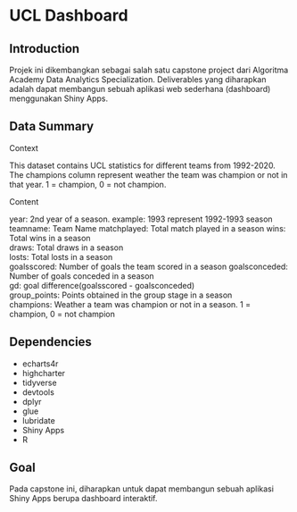 # UCL Dashboard

## Introduction
Projek ini dikembangkan sebagai salah satu capstone project dari Algoritma Academy Data Analytics Specialization. Deliverables yang diharapkan adalah dapat membangun sebuah aplikasi web sederhana (dashboard) menggunakan Shiny Apps. 

## Data Summary
Context

This dataset contains UCL statistics for different teams from 1992-2020. The champions column represent weather the team was champion or not in that year. 1 = champion, 0 = not champion.

Content

year: 2nd year of a season. example: 1993 represent 1992-1993 season       
teamname: Team Name matchplayed: Total match played in a season 
wins: Total wins in a season    
draws: Total draws in a season  
losts: Total losts in a season  
goalsscored: Number of goals the team scored in a season goalsconceded: Number of goals conceded in a season    
gd: goal difference(goalsscored - goalsconceded)    
group_points: Points obtained in the group stage in a season   
champions: Weather a team was champion or not in a season. 1 = champion, 0 = not champion   


## Dependencies
- echarts4r
- highcharter
- tidyverse
- devtools
- dplyr
- glue
- lubridate
- Shiny Apps
- R

## Goal
Pada capstone ini, diharapkan untuk dapat membangun sebuah aplikasi Shiny Apps berupa dashboard interaktif. 